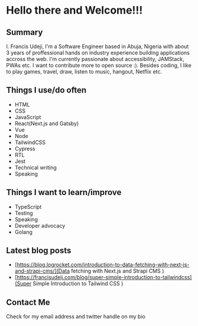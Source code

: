 # Hello there and Welcome!!!

## Summary
I. Francis Udeji, I'm a Software Engineer based in Abuja, Nigeria with about 3 years of proffessional hands on industry experience building applications accross the web. I'm currently passionate about accessibility, JAMStack, PWAs etc. I want to contribute more to open source :). Besides coding, I like to play games, travel, draw, listen to music, hangout, Netflix etc.

## Things I use/do often
- HTML
- CSS
- JavaScript
- React(Next.js and Gatsby)
- Vue
- Node
- TailwindCSS
- Cypress
- RTL
- Jest
- Technical writing
- Speaking

## Things I want to learn/improve
- TypeScript
- Testing
- Speaking
- Developer advocacy
- Golang

## Latest blog posts
- [https://blog.logrocket.com/introduction-to-data-fetching-with-next-js-and-strapi-cms/](Data fetching with Next.js and Strapi CMS
)
- [https://francisudeji.com/blog/super-simple-introduction-to-tailwindcss](Super Simple Introduction to Tailwind CSS
)

## Contact Me
Check for my email address and twitter handle on my bio
